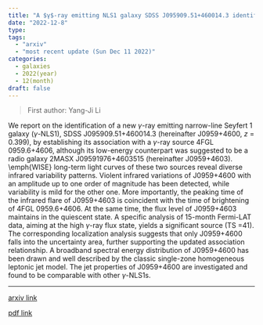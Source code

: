 ```yaml
---
title: "A $γ$-ray emitting NLS1 galaxy SDSS J095909.51+460014.3 identified by multiwavelength flares"
date: "2022-12-8"
type:
tags:
  - "arxiv"
  - "most recent update (Sun Dec 11 2022)"
categories:
  - galaxies
  - 2022(year)
  - 12(month)
draft: false
---
```


> First author: Yang-Ji Li

 We report on the identification of a new $\gamma$-ray emitting narrow-line
Seyfert 1 galaxy ($\gamma$-NLS1), SDSS J095909.51+460014.3 (hereinafter
J0959+4600, $z$ = 0.399), by establishing its association with a $\gamma$-ray
source 4FGL 0959.6+4606, although its low-energy counterpart was suggested to
be a radio galaxy 2MASX J09591976+4603515 (hereinafter J0959+4603). \emph{WISE}
long-term light curves of these two sources reveal diverse infrared variability
patterns. Violent infrared variations of J0959+4600 with an amplitude up to one
order of magnitude has been detected, while variability is mild for the other
one. More importantly, the peaking time of the infrared flare of J0959+4603 is
coincident with the time of brightening of 4FGL 0959.6+4606. At the same time,
the flux level of J0959+4603 maintains in the quiescent state. A specific
analysis of 15-month Fermi-LAT data, aiming at the high $\gamma$-ray flux
state, yields a significant source (TS =41). The corresponding localization
analysis suggests that only J0959+4600 falls into the uncertainty area, further
supporting the updated association relationship. A broadband spectral energy
distribution of J0959+4600 has been drawn and well described by the classic
single-zone homogeneous leptonic jet model. The jet properties of J0959+4600
are investigated and found to be comparable with other $\gamma$-NLS1s.

---
[arxiv link](http://arxiv.org/abs/2212.04036v1)

[pdf link](http://arxiv.org/pdf/2212.04036v1)